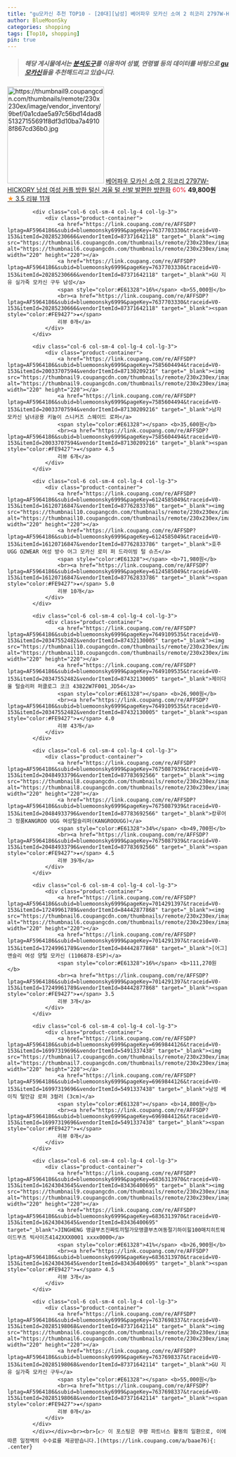 ```yaml
---
title: "gu모카신 추천 TOP10 - [20대][남성] 베어파우 모카신 소여 2 히코리 2797W-HICKORY 남성 여성 커플 방한 털신 겨울 털 신발 발편한 방한화"
author: BlueMoonSky
categories: shopping
tags: [Top10, shopping]
pin: true
---
```


> ##### 해당 게시물에서는 [**분석도구**](https://itemscout.io/)를 이용하여 **성별**, **연령별** 등의 데이터를 바탕으로 [**gu모카신**](https://link.coupang.com/a/baae76)들을 추천해드리고 있습니다.
<div class="container"><div class="row">
            <div class="col-6 col-sm-4 col-lg-4 col-lg-3">
                <div class="product-container">
                    <a href="https://link.coupang.com/re/AFFSDP?lptag=AF5964186&subid=bluemoonsky6999&pageKey=7683924083&traceid=V0-153&itemId=20530241506&vendorItemId=87534125962" target="_blank"><img src="https://thumbnail9.coupangcdn.com/thumbnails/remote/230x230ex/image/vendor_inventory/9bef/0a1cdae5a97c56bd14dad851327155691f8df3d10ba7a49108f867cd36b0.jpg" alt="https://thumbnail9.coupangcdn.com/thumbnails/remote/230x230ex/image/vendor_inventory/9bef/0a1cdae5a97c56bd14dad851327155691f8df3d10ba7a49108f867cd36b0.jpg" width="220" height="220"></a>
                    <a href="https://link.coupang.com/re/AFFSDP?lptag=AF5964186&subid=bluemoonsky6999&pageKey=7683924083&traceid=V0-153&itemId=20530241506&vendorItemId=87534125962" target="_blank">베어파우 모카신 소여 2 히코리 2797W-HICKORY 남성 여성 커플 방한 털신 겨울 털 신발 발편한 방한화</a>
                    <span style="color:#E61328">60%</span> <b>49,800원</b>
                    <br><a href="https://link.coupang.com/re/AFFSDP?lptag=AF5964186&subid=bluemoonsky6999&pageKey=7683924083&traceid=V0-153&itemId=20530241506&vendorItemId=87534125962" target="_blank"><span style="color:#FE9427">★</span> 3.5
                    리뷰 11개</a>
                </div>
            </div>
            
            <div class="col-6 col-sm-4 col-lg-4 col-lg-3">
                <div class="product-container">
                    <a href="https://link.coupang.com/re/AFFSDP?lptag=AF5964186&subid=bluemoonsky6999&pageKey=7637703330&traceid=V0-153&itemId=20285230666&vendorItemId=87371642118" target="_blank"><img src="https://thumbnail6.coupangcdn.com/thumbnails/remote/230x230ex/image/vendor_inventory/fa57/e1f9cf10e616194748aa85369b26311075522f9a12e70938d34d5c9b861d.jpg" alt="https://thumbnail6.coupangcdn.com/thumbnails/remote/230x230ex/image/vendor_inventory/fa57/e1f9cf10e616194748aa85369b26311075522f9a12e70938d34d5c9b861d.jpg" width="220" height="220"></a>
                    <a href="https://link.coupang.com/re/AFFSDP?lptag=AF5964186&subid=bluemoonsky6999&pageKey=7637703330&traceid=V0-153&itemId=20285230666&vendorItemId=87371642118" target="_blank">GU 지유 실가죽 모카신 구두 남성</a>
                    <span style="color:#E61328">16%</span> <b>55,000원</b>
                    <br><a href="https://link.coupang.com/re/AFFSDP?lptag=AF5964186&subid=bluemoonsky6999&pageKey=7637703330&traceid=V0-153&itemId=20285230666&vendorItemId=87371642118" target="_blank"><span style="color:#FE9427">★</span> 
                    리뷰 0개</a>
                </div>
            </div>
            
            <div class="col-6 col-sm-4 col-lg-4 col-lg-3">
                <div class="product-container">
                    <a href="https://link.coupang.com/re/AFFSDP?lptag=AF5964186&subid=bluemoonsky6999&pageKey=7585604494&traceid=V0-153&itemId=20033707594&vendorItemId=87130209216" target="_blank"><img src="https://thumbnail9.coupangcdn.com/thumbnails/remote/230x230ex/image/vendor_inventory/933d/6848600d0503e267bee06f8e009a6514083a3fae1195392e141c64c4c920.jpg" alt="https://thumbnail9.coupangcdn.com/thumbnails/remote/230x230ex/image/vendor_inventory/933d/6848600d0503e267bee06f8e009a6514083a3fae1195392e141c64c4c920.jpg" width="220" height="220"></a>
                    <a href="https://link.coupang.com/re/AFFSDP?lptag=AF5964186&subid=bluemoonsky6999&pageKey=7585604494&traceid=V0-153&itemId=20033707594&vendorItemId=87130209216" target="_blank">남자 모카신 남녀공용 키높이 스니커즈 스웨이드 로퍼</a>
                    <span style="color:#E61328"></span> <b>35,600원</b>
                    <br><a href="https://link.coupang.com/re/AFFSDP?lptag=AF5964186&subid=bluemoonsky6999&pageKey=7585604494&traceid=V0-153&itemId=20033707594&vendorItemId=87130209216" target="_blank"><span style="color:#FE9427">★</span> 4.5
                    리뷰 6개</a>
                </div>
            </div>
            
            <div class="col-6 col-sm-4 col-lg-4 col-lg-3">
                <div class="product-container">
                    <a href="https://link.coupang.com/re/AFFSDP?lptag=AF5964186&subid=bluemoonsky6999&pageKey=6124585049&traceid=V0-153&itemId=16120716847&vendorItemId=87762833786" target="_blank"><img src="https://thumbnail10.coupangcdn.com/thumbnails/remote/230x230ex/image/vendor_inventory/485f/3cf7bd883fbb35ec8dd0fb4ba7656e2949defaf06ca71b3dffc70214e87c.jpg" alt="https://thumbnail10.coupangcdn.com/thumbnails/remote/230x230ex/image/vendor_inventory/485f/3cf7bd883fbb35ec8dd0fb4ba7656e2949defaf06ca71b3dffc70214e87c.jpg" width="220" height="220"></a>
                    <a href="https://link.coupang.com/re/AFFSDP?lptag=AF5964186&subid=bluemoonsky6999&pageKey=6124585049&traceid=V0-153&itemId=16120716847&vendorItemId=87762833786" target="_blank">호주 UGG OZWEAR 여성 방수 어그 모카신 로미 퍼 드라이빙 털 슈즈</a>
                    <span style="color:#E61328"></span> <b>71,980원</b>
                    <br><a href="https://link.coupang.com/re/AFFSDP?lptag=AF5964186&subid=bluemoonsky6999&pageKey=6124585049&traceid=V0-153&itemId=16120716847&vendorItemId=87762833786" target="_blank"><span style="color:#FE9427">★</span> 5.0
                    리뷰 10개</a>
                </div>
            </div>
            
            <div class="col-6 col-sm-4 col-lg-4 col-lg-3">
                <div class="product-container">
                    <a href="https://link.coupang.com/re/AFFSDP?lptag=AF5964186&subid=bluemoonsky6999&pageKey=7649109535&traceid=V0-153&itemId=20347552482&vendorItemId=87432130005" target="_blank"><img src="https://thumbnail10.coupangcdn.com/thumbnails/remote/230x230ex/image/vendor_inventory/284b/2dd6842d9bce8ac514f8ef078b0dd1730c7d1696d82ab519dc40ca9e18af.jpg" alt="https://thumbnail10.coupangcdn.com/thumbnails/remote/230x230ex/image/vendor_inventory/284b/2dd6842d9bce8ac514f8ef078b0dd1730c7d1696d82ab519dc40ca9e18af.jpg" width="220" height="220"></a>
                    <a href="https://link.coupang.com/re/AFFSDP?lptag=AF5964186&subid=bluemoonsky6999&pageKey=7649109535&traceid=V0-153&itemId=20347552482&vendorItemId=87432130005" target="_blank">제이다울 털슬리퍼 퍼클로그 코크 43822W7F001_JD54</a>
                    <span style="color:#E61328"></span> <b>26,900원</b>
                    <br><a href="https://link.coupang.com/re/AFFSDP?lptag=AF5964186&subid=bluemoonsky6999&pageKey=7649109535&traceid=V0-153&itemId=20347552482&vendorItemId=87432130005" target="_blank"><span style="color:#FE9427">★</span> 4.0
                    리뷰 43개</a>
                </div>
            </div>
            
            <div class="col-6 col-sm-4 col-lg-4 col-lg-3">
                <div class="product-container">
                    <a href="https://link.coupang.com/re/AFFSDP?lptag=AF5964186&subid=bluemoonsky6999&pageKey=7675087939&traceid=V0-153&itemId=20484933796&vendorItemId=87783692566" target="_blank"><img src="https://thumbnail8.coupangcdn.com/thumbnails/remote/230x230ex/image/vendor_inventory/5313/4ac8bca9bebca93f45ec92971e7b0f9f59a4a308fc2c2c7dbb98a234ac18.jpg" alt="https://thumbnail8.coupangcdn.com/thumbnails/remote/230x230ex/image/vendor_inventory/5313/4ac8bca9bebca93f45ec92971e7b0f9f59a4a308fc2c2c7dbb98a234ac18.jpg" width="220" height="220"></a>
                    <a href="https://link.coupang.com/re/AFFSDP?lptag=AF5964186&subid=bluemoonsky6999&pageKey=7675087939&traceid=V0-153&itemId=20484933796&vendorItemId=87783692566" target="_blank">캉루어그 정품KANGROO UGG 여성털슬리퍼(KANGROOUGG)</a>
                    <span style="color:#E61328">34%</span> <b>49,700원</b>
                    <br><a href="https://link.coupang.com/re/AFFSDP?lptag=AF5964186&subid=bluemoonsky6999&pageKey=7675087939&traceid=V0-153&itemId=20484933796&vendorItemId=87783692566" target="_blank"><span style="color:#FE9427">★</span> 4.5
                    리뷰 39개</a>
                </div>
            </div>
            
            <div class="col-6 col-sm-4 col-lg-4 col-lg-3">
                <div class="product-container">
                    <a href="https://link.coupang.com/re/AFFSDP?lptag=AF5964186&subid=bluemoonsky6999&pageKey=7014291397&traceid=V0-153&itemId=17249961789&vendorItemId=84442877868" target="_blank"><img src="https://thumbnail6.coupangcdn.com/thumbnails/remote/230x230ex/image/vendor_inventory/e94a/bd9879b591e585f5aa4e9c55a7edb4ed6b911cc14704ca3ed1ad93d3e51a.jpg" alt="https://thumbnail6.coupangcdn.com/thumbnails/remote/230x230ex/image/vendor_inventory/e94a/bd9879b591e585f5aa4e9c55a7edb4ed6b911cc14704ca3ed1ad93d3e51a.jpg" width="220" height="220"></a>
                    <a href="https://link.coupang.com/re/AFFSDP?lptag=AF5964186&subid=bluemoonsky6999&pageKey=7014291397&traceid=V0-153&itemId=17249961789&vendorItemId=84442877868" target="_blank">[어그] 앤슬리 여성 양털 모카신 (1106878-ESP)</a>
                    <span style="color:#E61328">16%</span> <b>111,270원</b>
                    <br><a href="https://link.coupang.com/re/AFFSDP?lptag=AF5964186&subid=bluemoonsky6999&pageKey=7014291397&traceid=V0-153&itemId=17249961789&vendorItemId=84442877868" target="_blank"><span style="color:#FE9427">★</span> 3.5
                    리뷰 3개</a>
                </div>
            </div>
            
            <div class="col-6 col-sm-4 col-lg-4 col-lg-3">
                <div class="product-container">
                    <a href="https://link.coupang.com/re/AFFSDP?lptag=AF5964186&subid=bluemoonsky6999&pageKey=6969844126&traceid=V0-153&itemId=16997319696&vendorItemId=5491337438" target="_blank"><img src="https://thumbnail7.coupangcdn.com/thumbnails/remote/230x230ex/image/vendor_inventory/dd63/445b8f4e415ec811cd43b90da8ce6a3358c9bbe33ef68aea0d549d4b8291.jpg" alt="https://thumbnail7.coupangcdn.com/thumbnails/remote/230x230ex/image/vendor_inventory/dd63/445b8f4e415ec811cd43b90da8ce6a3358c9bbe33ef68aea0d549d4b8291.jpg" width="220" height="220"></a>
                    <a href="https://link.coupang.com/re/AFFSDP?lptag=AF5964186&subid=bluemoonsky6999&pageKey=6969844126&traceid=V0-153&itemId=16997319696&vendorItemId=5491337438" target="_blank">남성 베이직 털안감 로퍼 3컬러 (3cm)</a>
                    <span style="color:#E61328"></span> <b>14,800원</b>
                    <br><a href="https://link.coupang.com/re/AFFSDP?lptag=AF5964186&subid=bluemoonsky6999&pageKey=6969844126&traceid=V0-153&itemId=16997319696&vendorItemId=5491337438" target="_blank"><span style="color:#FE9427">★</span> 
                    리뷰 0개</a>
                </div>
            </div>
            
            <div class="col-6 col-sm-4 col-lg-4 col-lg-3">
                <div class="product-container">
                    <a href="https://link.coupang.com/re/AFFSDP?lptag=AF5964186&subid=bluemoonsky6999&pageKey=6836313970&traceid=V0-153&itemId=16243043645&vendorItemId=83436400695" target="_blank"><img src="https://thumbnail9.coupangcdn.com/thumbnails/remote/230x230ex/image/vendor_inventory/231c/0df95f835f8406041b153c5db8ee5cf79dd6d090aa9e07a78c49bf208408.jpg" alt="https://thumbnail9.coupangcdn.com/thumbnails/remote/230x230ex/image/vendor_inventory/231c/0df95f835f8406041b153c5db8ee5cf79dd6d090aa9e07a78c49bf208408.jpg" width="220" height="220"></a>
                    <a href="https://link.coupang.com/re/AFFSDP?lptag=AF5964186&subid=bluemoonsky6999&pageKey=6836313970&traceid=V0-153&itemId=16243043645&vendorItemId=83436400695" target="_blank">JINGHENG 앵글부츠진짜토끼털가모앵클부츠여동절기하이힐100매치히트웨이드부츠 빅사이즈4142XXX0001 xxxx0000</a>
                    <span style="color:#E61328">41%</span> <b>26,900원</b>
                    <br><a href="https://link.coupang.com/re/AFFSDP?lptag=AF5964186&subid=bluemoonsky6999&pageKey=6836313970&traceid=V0-153&itemId=16243043645&vendorItemId=83436400695" target="_blank"><span style="color:#FE9427">★</span> 4.5
                    리뷰 3개</a>
                </div>
            </div>
            
            <div class="col-6 col-sm-4 col-lg-4 col-lg-3">
                <div class="product-container">
                    <a href="https://link.coupang.com/re/AFFSDP?lptag=AF5964186&subid=bluemoonsky6999&pageKey=7637698337&traceid=V0-153&itemId=20285198068&vendorItemId=87371642114" target="_blank"><img src="https://thumbnail6.coupangcdn.com/thumbnails/remote/230x230ex/image/vendor_inventory/fa57/e1f9cf10e616194748aa85369b26311075522f9a12e70938d34d5c9b861d.jpg" alt="https://thumbnail6.coupangcdn.com/thumbnails/remote/230x230ex/image/vendor_inventory/fa57/e1f9cf10e616194748aa85369b26311075522f9a12e70938d34d5c9b861d.jpg" width="220" height="220"></a>
                    <a href="https://link.coupang.com/re/AFFSDP?lptag=AF5964186&subid=bluemoonsky6999&pageKey=7637698337&traceid=V0-153&itemId=20285198068&vendorItemId=87371642114" target="_blank">GU 지유 실가죽 모카신 구두</a>
                    <span style="color:#E61328"></span> <b>55,000원</b>
                    <br><a href="https://link.coupang.com/re/AFFSDP?lptag=AF5964186&subid=bluemoonsky6999&pageKey=7637698337&traceid=V0-153&itemId=20285198068&vendorItemId=87371642114" target="_blank"><span style="color:#FE9427">★</span> 
                    리뷰 0개</a>
                </div>
            </div>
            </div></div><br><br>[👉 이 포스팅은 쿠팡 파트너스 활동의 일환으로, 이에 따른 일정액의 수수료를 제공받습니다.](https://link.coupang.com/a/baae76){: .center}